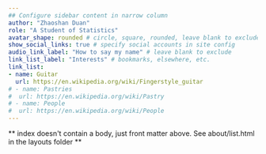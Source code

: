 ```yaml
---
## Configure sidebar content in narrow column
author: "Zhaoshan Duan"
role: "A Student of Statistics"
avatar_shape: rounded # circle, square, rounded, leave blank to exclude
show_social_links: true # specify social accounts in site config
audio_link_label: "How to say my name" # leave blank to exclude
link_list_label: "Interests" # bookmarks, elsewhere, etc.
link_list:
- name: Guitar
  url: https://en.wikipedia.org/wiki/Fingerstyle_guitar
# - name: Pastries
#  url: https://en.wikipedia.org/wiki/Pastry
# - name: People
#  url: https://en.wikipedia.org/wiki/People
---
```


** index doesn't contain a body, just front matter above.
See about/list.html in the layouts folder **